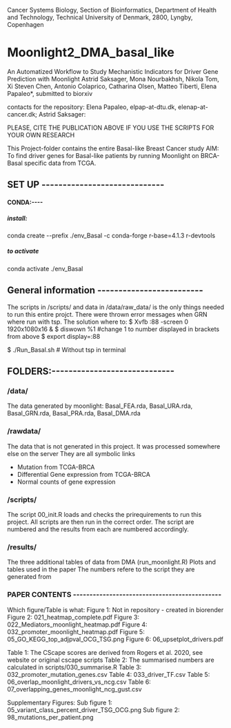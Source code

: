 
Cancer Systems Biology, Section of Bioinformatics, Department of Health and Technology, Technical University of Denmark, 2800, Lyngby, Copenhagen

# Moonlight2_DMA_basal_like


An Automatized Workflow to Study Mechanistic Indicators for Driver Gene Prediction with Moonlight
Astrid Saksager, Mona Nourbakhsh, Nikola Tom, Xi Steven Chen, Antonio Colaprico, Catharina Olsen, Matteo Tiberti, Elena Papaleo*, submitted to biorxiv


contacts for the repository: Elena Papaleo, elpap-at-dtu.dk, elenap-at-cancer.dk; Astrid Saksager: 


PLEASE, CITE THE PUBLICATION ABOVE IF YOU USE THE SCRIPTS FOR YOUR OWN RESEARCH

This Project-folder contains the entire Basal-like Breast Cancer study
AIM: To find driver genes for Basal-like patients by running Moonlight on BRCA-Basal specific data from TCGA.

## SET UP -----------------------------

#### CONDA:----
##### install:
conda create --prefix ./env_Basal -c conda-forge r-base=4.1.3 r-devtools
##### to activate
conda activate ./env_Basal

## General information -------------------------

The scripts in /scripts/ and data in /data/raw_data/ is the only things needed to run this entire projct.
There were thrown error messages when GRN where run with tsp. The solution where to:
$ Xvfb :88 -screen 0 1920x1080x16 &
$ diswown %1                            #change 1 to number displayed in brackets from above
$ export display=:88

$ ./Run_Basal.sh                        # Without tsp in terminal

## FOLDERS:-----------------------------

### /data/
The data generated by moonlight:
Basal_FEA.rda, Basal_URA.rda, Basal_GRN.rda, Basal_PRA.rda, Basal_DMA.rda

### /rawdata/
The data that is not generated in this project. It was processed somewhere else on the server
They are all symbolic links
* Mutation from TCGA-BRCA
* Differential Gene expression from TCGA-BRCA
* Normal counts of gene expression

### /scripts/
The script 00_init.R loads and checks the prirequirements to run this project.
All scripts are then run in the correct order.
The script are numbered and the results from each are numbered accordingly.

### /results/
The three additional tables of data from DMA (run_moonlight.R)
Plots and tables used in the paper
The numbers refere to the script they are generated from

### PAPER CONTENTS ---------------------------------------------
Which figure/Table is what:
Figure 1: Not in repository - created in biorender
Figure 2: 021_heatmap_complete.pdf
Figure 3: 022_Mediators_moonlight_heatmap.pdf
Figure 4: 032_promoter_moonlight_heatmap.pdf
Figure 5: 05_GO_KEGG_top_adjpval_OCG_TSG.png
Figure 6: 06_upsetplot_drivers.pdf

Table 1: The CScape scores are derived from Rogers et al. 2020, see  website or original cscape scripts
Table 2: The summarised numbers are calculated in scripts/030_summarise.R
Table 3: 032_promoter_mutation_genes.csv
Table 4: 033_driver_TF.csv
Table 5: 06_overlap_moonlight_drivers_vs_ncg.csv
Table 6: 07_overlapping_genes_moonlight_ncg_gust.csv

Supplementary Figures:
Sub figure 1: 05_variant_class_percent_driver_TSG_OCG.png
Sub figure 2: 98_mutations_per_patient.png
